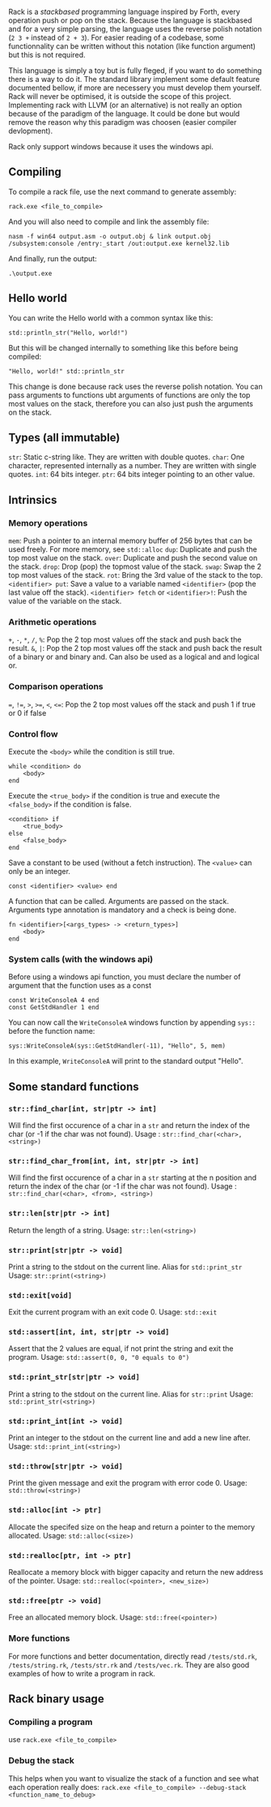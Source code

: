 Rack is a *stackbased* programming language inspired by Forth, every operation push or pop on the stack. Because the language is stackbased and for a very simple parsing, the language uses the reverse polish notation (`2 3 +` instead of `2 + 3`). For easier reading of a codebase, some functionnality can be written without this notation (like function argument) but this is not required.

This language is simply a toy but is fully fleged, if you want to do something there is a way to do it. The standard library implement some default feature documented bellow, if more are necessery you must develop them yourself. Rack will never be optimised, it is outside the scope of this project. Implementing rack with LLVM (or an alternative) is not really an option because of the paradigm of the language. It could be done but would remove the reason why this paradigm was choosen (easier compiler devlopment).

Rack only support windows because it uses the windows api.

## Compiling
To compile a rack file, use the next command to generate assembly:
```
rack.exe <file_to_compile>
```
And you will also need to compile and link the assembly file:
```
nasm -f win64 output.asm -o output.obj & link output.obj /subsystem:console /entry:_start /out:output.exe kernel32.lib
```
And finally, run the output:
```
.\output.exe
```

## Hello world
You can write the Hello world with a common syntax like this:
```
std::println_str("Hello, world!")
```
But this will be changed internally to something like this before being compiled:
```
"Hello, world!" std::println_str
```
This change is done because rack uses the reverse polish notation. You can pass arguments to functions ubt arguments of functions are only the top most values on the stack, therefore you can also just push the arguments on the stack.

## Types (all immutable)
`str`: Static c-string like. They are written with double quotes.
`char`: One character, represented internally as a number. They are written with single quotes.
`int`: 64 bits integer.
`ptr`: 64 bits integer pointing to an other value.

## Intrinsics
### Memory operations
`mem`: Push a pointer to an internal memory buffer of 256 bytes that can be used freely. For more memory, see `std::alloc`
`dup`: Duplicate and push the top most value on the stack.
`over`: Duplicate and push the second value on the stack.
`drop`: Drop (pop) the topmost value of the stack.
`swap`: Swap the 2 top most values of the stack.
`rot`: Bring the 3rd value of the stack to the top.
`<identifier> put`: Save a value to a variable named `<identifier>` (pop the last value off the stack).
`<identifier> fetch` or `<identifier>!`: Push the value of the variable on the stack.

### Arithmetic operations
`+`, `-`, `*`, `/`, `%`: Pop the 2 top most values off the stack and push back the result.
`&`, `|`: Pop the 2 top most values off the stack and push back the result of a binary or and binary and. Can also be used as a logical and and logical or.

### Comparison operations
`=`, `!=`, `>`, `>=`, `<`, `<=`: Pop the 2 top most values off the stack and push 1 if true or 0 if false

### Control flow
Execute the `<body>` while the condition is still true.
```
while <condition> do 
    <body>
end
```
Execute the `<true_body>` if the condition is true and execute the `<false_body>` if the condition is false.
```
<condition> if
    <true_body>
else
    <false_body>
end
```
Save a constant to be used (without a fetch instruction). The `<value>` can only be an integer.
```
const <identifier> <value> end
```
A function that can be called. Arguments are passed on the stack. Arguments type annotation is mandatory and a check is being done.
```
fn <identifier>[<args_types> -> <return_types>]
    <body>
end
```

### System calls (with the windows api)
Before using a windows api function, you must declare the number of argument that the function uses as a const
```
const WriteConsoleA 4 end
const GetStdHandler 1 end
```
You can now call the `WriteConsoleA` windows function by appending `sys::` before the function name:
```
sys::WriteConsoleA(sys::GetStdHandler(-11), "Hello", 5, mem)
```
In this example, `WriteConsoleA` will print to the standard output "Hello".

## Some standard functions
### `str::find_char[int, str|ptr -> int]`
Will find the first occurence of a char in a `str` and return the index of the char (or -1 if the char was not found).
Usage : `str::find_char(<char>, <string>)`
### `str::find_char_from[int, int, str|ptr -> int]`
Will find the first occurence of a char in a `str` starting at the n position and return the index of the char (or -1 if the char was not found).
Usage : `str::find_char(<char>, <from>, <string>)`
### `str::len[str|ptr -> int]`
Return the length of a string.
Usage: `str::len(<string>)`
### `str::print[str|ptr -> void]`
Print a string to the stdout on the current line. Alias for `std::print_str`
Usage: `str::print(<string>)`
### `std::exit[void]`
Exit the current program with an exit code 0.
Usage: `std::exit`
### `std::assert[int, int, str|ptr -> void]`
Assert that the 2 values are equal, if not print the string and exit the program.
Usage: `std::assert(0, 0, "0 equals to 0")` 
### `std::print_str[str|ptr -> void]`
Print a string to the stdout on the current line. Alias for `str::print`
Usage: `std::print_str(<string>)`
### `std::print_int[int -> void]`
Print an integer to the stdout on the current line and add a new line after.
Usage: `std::print_int(<string>)`
### `std::throw[str|ptr -> void]`
Print the given message and exit the program with error code 0.
Usage: `std::throw(<string>)`
### `std::alloc[int -> ptr]`
Allocate the specifed size on the heap and return a pointer to the memory allocated.
Usage: `std::alloc(<size>)`
### `std::realloc[ptr, int -> ptr]`
Reallocate a memory block with bigger capacity and return the new address of the pointer.
Usage: `std::realloc(<pointer>, <new_size>)`
### `std::free[ptr -> void]`
Free an allocated memory block.
Usage: `std::free(<pointer>)`

### More functions
For more functions and better documentation, directly read `/tests/std.rk`, `/tests/string.rk`, `/tests/str.rk` and `/tests/vec.rk`. They are also good examples of how to write a program in rack.

## Rack binary usage
### Compiling a program
use `rack.exe <file_to_compile>`

### Debug the stack
This helps when you want to visualize the stack of a function and see what each operation really does:
`rack.exe <file_to_compile> --debug-stack <function_name_to_debug>`